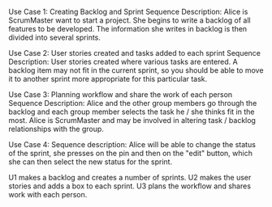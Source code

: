 Use Case 1: Creating Backlog and Sprint
Sequence Description: Alice is ScrumMaster want to start a project. She begins to write a backlog of all features to be developed. The information she writes in backlog is then divided into several sprints.

Use Case 2: User stories created and tasks added to each sprint
Sequence Description: User stories created where various tasks are entered. A backlog item may not fit in the current sprint, so you should be able to move it to another sprint more appropriate for this particular task.

Use Case 3: Planning workflow and share the work of each person
Sequence Description: Alice and the other group members go through the backlog and each group member selects the task he / she thinks fit in the most. Alice is ScrumMaster and may be involved in altering task / backlog relationships with the group.

Use Case 4:
Sequence description: Alice will be able to change the status of the sprint, she presses on the pin and then on the "edit" button, which she can then select the new status for the sprint.

U1 makes a backlog and creates a number of sprints. U2 makes the user stories and adds a box to each sprint. U3 plans the workflow and shares work with each person.
